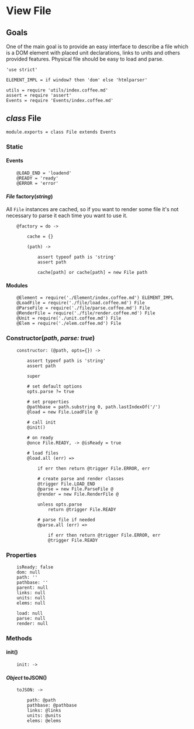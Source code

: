 View File
=========

Goals
-----

One of the main goal is to provide an easy interface to describe a file which is
a DOM element with placed unit declarations, links to units and others provided
features. Physical file should be easy to load and parse.

	'use strict'

	ELEMENT_IMPL = if window? then 'dom' else 'htmlparser'

	utils = require 'utils/index.coffee.md'
	assert = require 'assert'
	Events = require 'Events/index.coffee.md'

*class* File
------------

	module.exports = class File extends Events

### Static

#### Events

		@LOAD_END = 'loadend'
		@READY = 'ready'
		@ERROR = 'error'

#### *File* factory(*string*)

All `File` instances are cached, so if you want to render some file it's not
necessary to parse it each time you want to use it.

		@factory = do ->

			cache = {}

			(path) ->

				assert typeof path is 'string'
				assert path

				cache[path] or cache[path] = new File path

#### Modules

		@Element = require('./Element/index.coffee.md') ELEMENT_IMPL
		@LoadFile = require('./file/load.coffee.md') File
		@ParseFile = require('./file/parse.coffee.md') File
		@RenderFile = require('./file/render.coffee.md') File
		@Unit = require('./unit.coffee.md') File
		@Elem = require('./elem.coffee.md') File

### Constructor(*path*, *parse: true*)

		constructor: (@path, opts={}) ->

			assert typeof path is 'string'
			assert path

			super

			# set default options
			opts.parse ?= true

			# set properties
			@pathbase = path.substring 0, path.lastIndexOf('/')
			@load = new File.LoadFile @

			# call init
			@init()

			# on ready
			@once File.READY, -> @isReady = true

			# load files
			@load.all (err) =>

				if err then return @trigger File.ERROR, err

				# create parse and render classes
				@trigger File.LOAD_END
				@parse = new File.ParseFile @
				@render = new File.RenderFile @

				unless opts.parse
					return @trigger File.READY

				# parse file if needed
				@parse.all (err) =>

					if err then return @trigger File.ERROR, err
					@trigger File.READY

### Properties

		isReady: false
		dom: null
		path: ''
		pathbase: ''
		parent: null
		links: null
		units: null
		elems: null

		load: null
		parse: null
		render: null

### Methods

#### init()

		init: ->

#### *Object* toJSON()

		toJSON: ->

			path: @path
			pathbase: @pathbase
			links: @links
			units: @units
			elems: @elems